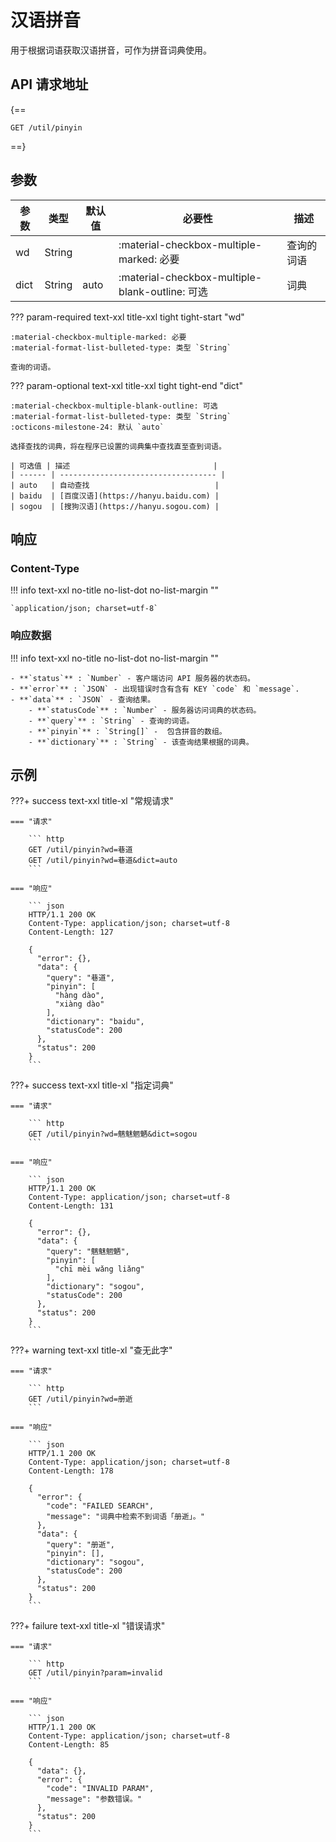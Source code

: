 # 汉语拼音

用于根据词语获取汉语拼音，可作为拼音词典使用。

## **API 请求地址**

{==

``` http
GET /util/pinyin
```

==}

## **参数**

  | 参数 | 类型   | 默认值 | 必要性                                          | 描述       |
  | ---- | ------ | ------ | ----------------------------------------------- | ---------- |
  | wd   | String |        | :material-checkbox-multiple-marked: 必要        | 查询的词语 |
  | dict | String | auto   | :material-checkbox-multiple-blank-outline: 可选 | 词典       |

??? param-required text-xxl title-xxl tight tight-start "wd"

    :material-checkbox-multiple-marked: 必要 　
    :material-format-list-bulleted-type: 类型 `String`

    查询的词语。

??? param-optional text-xxl title-xxl tight tight-end "dict"

    :material-checkbox-multiple-blank-outline: 可选 　
    :material-format-list-bulleted-type: 类型 `String` 　
    :octicons-milestone-24: 默认 `auto`
  
    选择查找的词典，将在程序已设置的词典集中查找直至查到词语。

    | 可选值 | 描述                                |
    | ------ | ----------------------------------- |
    | auto   | 自动查找                            |
    | baidu  | [百度汉语](https://hanyu.baidu.com) |
    | sogou  | [搜狗汉语](https://hanyu.sogou.com) |

## **响应**

### Content-Type

!!! info text-xxl no-title no-list-dot no-list-margin ""

    `application/json; charset=utf-8`

### 响应数据

!!! info text-xxl no-title no-list-dot no-list-margin ""
  
    - **`status`** : `Number` - 客户端访问 API 服务器的状态码。
    - **`error`** : `JSON` - 出现错误时含有含有 KEY `code` 和 `message`.
    - **`data`** : `JSON` - 查询结果。
        - **`statusCode`** : `Number` - 服务器访问词典的状态码。
        - **`query`** : `String` - 查询的词语。
        - **`pinyin`** : `String[]` -  包含拼音的数组。
        - **`dictionary`** : `String` - 该查询结果根据的词典。

## **示例**

???+ success text-xxl title-xl "常规请求"

    === "请求"

        ``` http
        GET /util/pinyin?wd=巷道
        GET /util/pinyin?wd=巷道&dict=auto
        ```

    === "响应"

        ``` json
        HTTP/1.1 200 OK
        Content-Type: application/json; charset=utf-8
        Content-Length: 127

        {
          "error": {},
          "data": {
            "query": "巷道",
            "pinyin": [
              "hàng dào",
              "xiàng dào"
            ],
            "dictionary": "baidu",
            "statusCode": 200
          },
          "status": 200
        }
        ```

???+ success text-xxl title-xl "指定词典"

    === "请求"

        ``` http
        GET /util/pinyin?wd=魑魅魍魉&dict=sogou
        ```

    === "响应"

        ``` json
        HTTP/1.1 200 OK
        Content-Type: application/json; charset=utf-8
        Content-Length: 131

        {
          "error": {},
          "data": {
            "query": "魑魅魍魉",
            "pinyin": [
              "chī mèi wǎng liǎng"
            ],
            "dictionary": "sogou",
            "statusCode": 200
          },
          "status": 200
        }
        ```

???+ warning text-xxl title-xl "查无此字"

    === "请求"

        ``` http
        GET /util/pinyin?wd=册逝
        ```

    === "响应"

        ``` json
        HTTP/1.1 200 OK
        Content-Type: application/json; charset=utf-8
        Content-Length: 178

        {
          "error": {
            "code": "FAILED SEARCH",
            "message": "词典中检索不到词语「册逝」。"
          },
          "data": {
            "query": "册逝",
            "pinyin": [],
            "dictionary": "sogou",
            "statusCode": 200
          },
          "status": 200
        }
        ```

???+ failure text-xxl title-xl "错误请求"

    === "请求"

        ``` http
        GET /util/pinyin?param=invalid
        ```

    === "响应"

        ``` json
        HTTP/1.1 200 OK
        Content-Type: application/json; charset=utf-8
        Content-Length: 85

        {
          "data": {},
          "error": {
            "code": "INVALID PARAM",
            "message": "参数错误。"
          },
          "status": 200
        }
        ```
